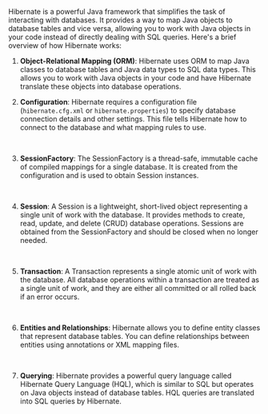 Hibernate is a powerful Java framework that simplifies the task of interacting with databases. It provides a way to map Java objects to database tables and vice versa, allowing you to work with Java objects in your code instead of directly dealing with SQL queries. Here's a brief overview of how Hibernate works:<br>

1. **Object-Relational Mapping (ORM)**: Hibernate uses ORM to map Java classes to database tables and Java data types to SQL data types. This allows you to work with Java objects in your code and have Hibernate translate these objects into database operations.<br>

2. **Configuration**: Hibernate requires a configuration file (`hibernate.cfg.xml` or `hibernate.properties`) to specify database connection details and other settings. This file tells Hibernate how to connect to the database and what mapping rules to use.
<br>

3. **SessionFactory**: The SessionFactory is a thread-safe, immutable cache of compiled mappings for a single database. It is created from the configuration and is used to obtain Session instances.
<br>

4. **Session**: A Session is a lightweight, short-lived object representing a single unit of work with the database. It provides methods to create, read, update, and delete (CRUD) database operations. Sessions are obtained from the SessionFactory and should be closed when no longer needed.
<br>

5. **Transaction**: A Transaction represents a single atomic unit of work with the database. All database operations within a transaction are treated as a single unit of work, and they are either all committed or all rolled back if an error occurs.
<br>

6. **Entities and Relationships**: Hibernate allows you to define entity classes that represent database tables. You can define relationships between entities using annotations or XML mapping files.
<br>

7. **Querying**: Hibernate provides a powerful query language called Hibernate Query Language (HQL), which is similar to SQL but operates on Java objects instead of database tables. HQL queries are translated into SQL queries by Hibernate.
